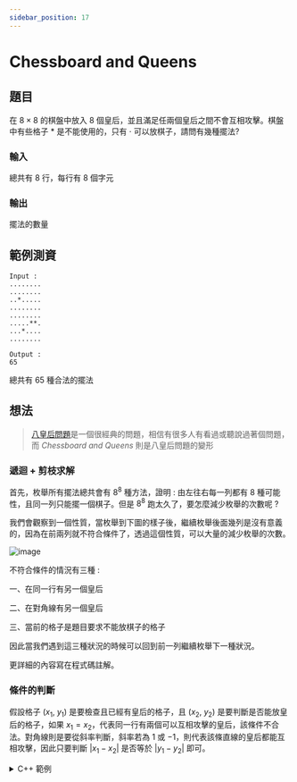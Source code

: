 ```yaml
---
sidebar_position: 17
---
```


Chessboard and Queens
===

題目
---
在 $8 \times 8$ 的棋盤中放入 $8$ 個皇后，並且滿足任兩個皇后之間不會互相攻擊。棋盤中有些格子 $*$ 是不能使用的，只有 $\cdot$ 可以放棋子，請問有幾種擺法?

### 輸入
總共有 $8$ 行，每行有 $8$ 個字元

### 輸出
擺法的數量

範例測資
---

```
Input : 
........
........
..*.....
........
........
.....**.
...*....
........

Output : 
65
```
總共有 65 種合法的擺法

想法
---
> [八皇后問題](https://zh.wikipedia.org/zh-tw/%E5%85%AB%E7%9A%87%E5%90%8E%E9%97%AE%E9%A2%98)是一個很經典的問題，相信有很多人有看過或聽說過著個問題，而 *Chessboard and Queens* 則是八皇后問題的變形

### 遞迴 + 剪枝求解

首先，枚舉所有擺法總共會有 $8^8$ 種方法，證明 : 由左往右每一列都有 $8$ 種可能性，且同一列只能擺一個棋子。但是 $8^8$ 跑太久了，要怎麼減少枚舉的次數呢 ?

我們會觀察到一個性質，當枚舉到下圖的樣子後，繼續枚舉後面幾列是沒有意義的，因為在前兩列就不符合條件了，透過這個性質，可以大量的減少枚舉的次數。

![image](https://hackmd.io/_uploads/rJaE5q3xC.png)

不符合條件的情況有三種 : 

一、在同一行有另一個皇后

二、在對角線有另一個皇后

三、當前的格子是題目要求不能放棋子的格子

因此當我們遇到這三種狀況的時候可以回到前一列繼續枚舉下一種狀況。

更詳細的內容寫在程式碼註解。

### 條件的判斷

假設格子 ($x_1$, $y_1$) 是要檢查且已經有皇后的格子，且 ($x_2$, $y_2$) 是要判斷是否能放皇后的格子，如果 $x_1 = x_2$，代表同一行有兩個可以互相攻擊的皇后，該條件不合法。對角線則是要從斜率判斷，斜率若為 $1$ 或 $-1$，則代表該條直線的皇后都能互相攻擊，因此只要判斷 &#124;$x_1 - x_2$\| 是否等於 &#124;$y_1 - y_2$\| 即可。

<details>
<summary>C++ 範例 </summary>
```cpp
#include <bits/stdc++.h>
#define IO ios_base::sync_with_stdio(0), cin.tie(0)
using namespace std;

char board[8][8];
bool check[8][8];
int ans = 0;

//檢查之前的皇后是否合法
bool ok(int x, int y) {
    for(int i = 0; i < 8; i++) {
        for(int j = 0; j < 8; j++) {
            if(check[i][j] == true) {
                if(abs(x - i) == abs(y - j)) {
                    return false;
                }
                if(x == i || y == j) {
                    return false;
                }
            }
        }
    }
    return true;
}

//枚舉
void solve(int queen) {
    // 枚舉完八個皇后了，並且都符合條件
    if(queen == 8) {
        ans++;
        return;
    }
    // 枚舉同一列的 8 個位子
    for(int i = 0; i < 8; i++) {
        // 遇到不合法的條件則跳過
        if(board[queen][i] == '*' || ok(queen, i) == false) {
            continue;
        }
        // 將該位子標記為有棋子
        check[queen][i] = true;
        solve(queen + 1);
        // 枚舉完記得要改回來
        check[queen][i] = false;
    }
}

int main() {
    IO;
    for(int i = 0; i < 8; i++) {
        for(int j = 0; j < 8; j++) {
            cin >> board[i][j];
        }
    }
    solve(0);
    cout << ans;
}
```
</details>